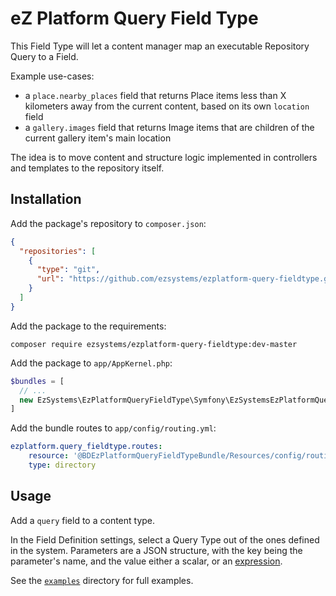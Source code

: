 # eZ Platform Query Field Type

This Field Type will let a content manager map an executable Repository Query to a Field.

Example use-cases:
- a `place.nearby_places` field that returns Place items less than X kilometers away
  from the current content, based on its own `location` field
- a `gallery.images` field that returns Image items that are children of the current
  gallery item's main location

The idea is to move content and structure logic implemented in controllers and templates
to the repository itself.

## Installation
Add the package's repository to `composer.json`:

```json
{
  "repositories": [
    {
      "type": "git",
      "url": "https://github.com/ezsystems/ezplatform-query-fieldtype.git"
    }
  ]
}
```

Add the package to the requirements:
```
composer require ezsystems/ezplatform-query-fieldtype:dev-master
```

Add the package to `app/AppKernel.php`:
```php
$bundles = [
  // ...
  new EzSystems\EzPlatformQueryFieldType\Symfony\EzSystemsEzPlatformQueryFieldTypeBundle(),
]
```

Add the bundle routes to `app/config/routing.yml`:
```yml
ezplatform.query_fieldtype.routes:
    resource: '@BDEzPlatformQueryFieldTypeBundle/Resources/config/routing/'
    type: directory
```

## Usage
Add a `query` field to a content type.

In the Field Definition settings, select a Query Type out of the ones defined in the system. Parameters are a JSON structure, with the key being the parameter's name, and the value either a scalar, or an [expression](https://symfony.com/doc/current/components/expression_language.html).

See the [`examples`](examples/) directory for full examples.



